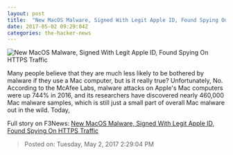 ```yaml
---
layout: post
title:  "New MacOS Malware, Signed With Legit Apple ID, Found Spying On HTTPS Traffic"
date: 2017-05-02 09:29:04Z
categories: the-hacker-news
---
```


![New MacOS Malware, Signed With Legit Apple ID, Found Spying On HTTPS Traffic](https://1.bp.blogspot.com/-5J80XqHLfBE/WQMDvAR-FVI/AAAAAAAAsXw/2y5xIQWGWu09yWoRUztiNK8q842WwOIcgCLcB/s1600/mac-malware-proxy-setting.png)

Many people believe that they are much less likely to be bothered by malware if they use a Mac computer, but is it really true? Unfortunately, No. According to the McAfee Labs, malware attacks on Apple's Mac computers were up 744% in 2016, and its researchers have discovered nearly 460,000 Mac malware samples, which is still just a small part of overall Mac malware out in the wild. Today,


Full story on F3News: [New MacOS Malware, Signed With Legit Apple ID, Found Spying On HTTPS Traffic](http://www.f3nws.com/n/KPGseC)

> Posted on: Tuesday, May 2, 2017 2:29:04 PM
